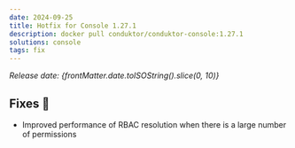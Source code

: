 ```yaml
---
date: 2024-09-25
title: Hotfix for Console 1.27.1
description: docker pull conduktor/conduktor-console:1.27.1
solutions: console
tags: fix
---
```


*Release date: {frontMatter.date.toISOString().slice(0, 10)}*

## Fixes 🔨
- Improved performance of RBAC resolution when there is a large number of permissions
